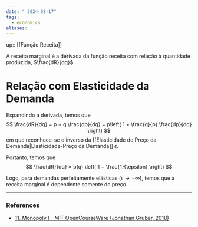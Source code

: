 ```yaml
---
date: " 2024-08-17"
tags:
  - economics
aliases:
---
```


up:: [[Função Receita]]

A receita marginal é a derivada da função receita com relação à quantidade produzida, $\frac{dR}{dq}$.

# Relação com Elasticidade da Demanda
Expandindo a derivada, temos que
$$
\frac{dR}{dq} = p + q \frac{dp}{dq} = p\left( 1 + \frac{q}{p} \frac{dp}{dq} \right)
$$
em que reconhece-se o inverso da [[Elasticidade de Preço da Demanda|Elasticidade-Preço da Demanda]] $\epsilon$. 

Portanto, temos que 
$$
\frac{dR}{dq} = p(q) \left( 1 + \frac{1}{\epsilon} \right)
$$

Logo, para demandas perfeitamente elásticas ($\epsilon \to -\infty$), temos que a receita marginal é dependente somente do preço. 

---
### References
- [11. Monopoly I - MIT OpenCourseWare (Jonathan Gruber, 2018)](https://www.youtube.com/watch?v=FJVOh57UxL8&list=PLUl4u3cNGP62oJSoqb4Rf-vZMGUBe59G-&index=11)